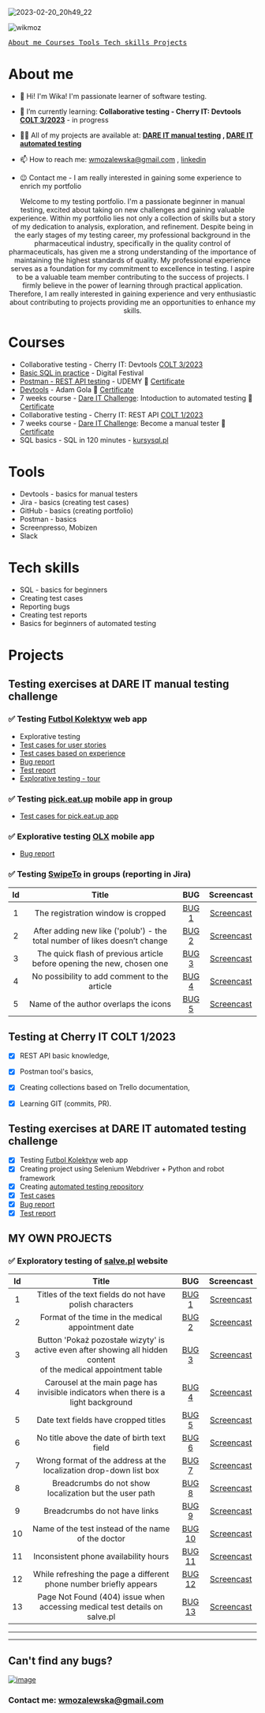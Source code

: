 
![2023-02-20_20h49_22](https://user-images.githubusercontent.com/122229411/220188318-ab13f5d8-f710-4785-93d0-21e36bc2b6c2.png)



<p align="left"> <img src="https://komarev.com/ghpvc/?username=wikmoz&label=Profile%20views&color=0e75b6&style=flat" alt="wikmoz" /> </p>

<p align="left">
</p>

[<kbd> About me </kbd>](#about-me)
[<kbd> Courses </kbd>](#courses)
[<kbd> Tools </kbd>](#tools)
[<kbd> Tech skills </kbd>](#tech-skills)
[<kbd> Projects </kbd>](#projects)

# About me

- 👋 Hi! I'm Wika! I'm passionate learner of software testing. 

- 🌱 I’m currently learning: **Collaborative testing - Cherry IT: Devtools [COLT 3/2023](http://cherry-it.pl/colt-3-2023/)** - in progress

- 👨‍💻 All of my projects are available at: **[DARE IT manual testing](https://github.com/WikMoz/challenge_portfolio_Wiktoria) , [DARE IT automated testing](https://github.com/WikMoz/challenge_automated_testing)**

- 📫 How to reach me: wmozalewska@gmail.com , [linkedin](https://www.linkedin.com/in/wiktoria-mozalewska)

- 😉 Contact me - I am really interested in gaining some experience to enrich my portfolio 

<p align="center">
Welcome to my testing portfolio. I'm a passionate beginner in manual testing, excited about taking on new challenges and gaining valuable experience.
Within my portfolio lies not only a collection of skills but a story of my dedication to analysis, exploration, and refinement. Despite being in the early stages of my testing career, my professional background in the pharmaceutical industry, specifically in the quality control of pharmaceuticals, has given me a strong understanding of the importance of maintaining the highest standards of quality. My professional experience serves as a foundation for my commitment to excellence in testing.
I aspire to be a valuable team member contributing to the success of projects. I firmly believe in the power of learning through practical application. Therefore, I  am really interested in gaining experience and very enthusiastic about contributing to projects providing me an opportunities to enhance my skills.
</p>


# Courses

- Collaborative testing - Cherry IT: Devtools [COLT 3/2023](http://cherry-it.pl/colt-3-2023/)
- [Basic SQL in practice](https://digitalfestival.pl/akademia_skillup/podstawy-jezyka-sql-w-praktyce/) - Digital Festival
- [Postman - REST API testing](https://www.udemy.com/share/101S863@kU8iR2ibxIkztZjayHyT_kJxMxJKAuKOSOFNWnO48tnsAyOfM2wFwbAQgs3EiqOJcQ==/) - UDEMY 🧾 [Certificate](https://drive.google.com/file/d/1lKAMZto7m98EUc2Y9BnzJOm0tTbND0fL/view?usp=drivesdk)
- [Devtools](https://szkoleniedlaqa.pl/konsola/) - Adam Gola 🧾 [Certificate](https://drive.google.com/file/d/1ehofc_p19o5D6YcBksqnGqA351XYvoUW/view?usp=drive_link)
- 7 weeks course - [Dare IT Challenge](https://www.dareit.io/challenges/wstep-do-testow-automatycznych): Intoduction to automated testing  🧾 [Certificate](https://drive.google.com/file/d/1UeZiKSnyBuKkh7DznT5iafFI22hsLxD4/view?usp=drive_link)
- Collaborative testing - Cherry IT: REST API [COLT 1/2023](http://cherry-it.pl/podsumowanie-colt-1-2023/)
- 7 weeks course - [Dare IT Challenge](https://www.dareit.io/challenges/qa-manual-testing): Become a manual tester  🧾 [Certificate](https://drive.google.com/file/d/1muazSQFQ-i7vjRm48xIr8-13WDR6Qtok/view?usp=drive_link)
- SQL basics - SQL in 120 minutes - [kursysql.pl](https://www.kursysql.pl/szkolenie-sql-w-120-minut/)


# Tools

- Devtools - basics for manual testers
- Jira - basics (creating test cases)
- GitHub - basics (creating portfolio)
- Postman - basics
- Screenpresso, Mobizen
- Slack

# Tech skills

- SQL - basics for beginners
- Creating test cases
- Reporting bugs
- Creating test reports
- Basics for beginners of automated testing

# Projects

## Testing exercises at DARE IT manual testing challenge

### ✅ Testing [Futbol Kolektyw](https://scouts-test.futbolkolektyw.pl/pl) web app
- Explorative testing
- [Test cases for user stories](https://docs.google.com/spreadsheets/d/1lodk83NlXzVX2n_N-y8rW2jbiDuHJxqD/edit?usp=sharing&ouid=117170517202558210113&rtpof=true&sd=true)
- [Test cases based on experience](https://docs.google.com/spreadsheets/d/1YmXbnhtnpeROPaZI6VZ_JnWPs83CFGMd/edit?usp=sharing&ouid=117170517202558210113&rtpof=true&sd=true)
- [Bug report](https://docs.google.com/spreadsheets/d/1yNjSEN-VvtSfSd5MfSlgpfMwzW0bd1FGTANk7rX8lcE/edit?usp=sharing) 
- [Test report](https://docs.google.com/spreadsheets/d/1IvBLQX9O88la2VP2aUuf9GlSBBfTlNkv5cXqbucVlKc/edit?usp=sharing) 
- [Explorative testing - tour](https://docs.google.com/spreadsheets/d/1TrnbCMN6Ii4YK9mdQORSYsZ59pRR7AjU5uM4_7y8bEg/edit?usp=share_link) 

### ✅ Testing [pick.eat.up](https://play.google.com/store/apps/details?id=com.pickeatup&gl=US&pli=1) mobile app in group
- [Test cases for pick.eat.up app](https://docs.google.com/spreadsheets/d/1Z4GQxUTicf-5v0iVSGIMF_72bpZmDYHq/edit?usp=sharing&ouid=117170517202558210113&rtpof=true&sd=true) 

### ✅ Explorative testing [OLX](https://play.google.com/store/apps/details?id=pl.tablica&gl=US) mobile app
- [Bug report](https://docs.google.com/spreadsheets/d/1psyvC75DrlCn2q9qnlad02WGcFH9bQkzEdPt1OVgCuA/edit?usp=share_link)

### ✅ Testing [SwipeTo](https://swipeto.pl/) in groups (reporting in Jira) 

|Id |Title                                                                       | BUG |Screencast|
|:-:|:--------------------------------------------------------------------------:|:---:|:--------:|
|1  |The registration window is cropped|[BUG 1](https://drive.google.com/file/d/1Q9tolha8qUv4PmAZIgUOoFpS8Y6oXozX/view?usp=drive_link)|[Screencast](https://user-images.githubusercontent.com/122229411/216847250-a513ca26-e12c-41da-864d-a2dba5616a9e.mp4)|
|2  |After adding new like ('polub') - the total number of likes doesn’t change  |[BUG 2](https://drive.google.com/file/d/1Ta3lITb0nDXma6lqJDQ7G8sfY_d-m_AE/view?usp=drive_link)|[Screencast](https://user-images.githubusercontent.com/122229411/216847701-300ed0ba-5723-4497-9161-75d6f979d810.mp4)|
|3  |The quick flash of previous article before opening the new, chosen one |[BUG 3](https://drive.google.com/file/d/1JPNBgPPa8oo7kf0yba0fSEwTzDWssTqZ/view?usp=drive_link)|[Screencast](https://user-images.githubusercontent.com/122229411/216848500-90ff042e-636a-4212-984f-4ae05ceee7c8.mp4)|
|4  |No possibility to add comment to the article|[BUG 4](https://drive.google.com/file/d/192ih947ekWEzlwgFoVASeFddYTw5UQWH/view?usp=drive_link)|[Screencast](https://drive.google.com/file/d/1Hk4CA7y46jmeFjd4jy2x-7m2uVLGanS4/view?usp=share_link)|
|5  |Name of the author overlaps the icons|[BUG 5](https://drive.google.com/file/d/1SoOPcWsM9wfWLq9wVnck2jX-UzT5EStc/view?usp=drive_link)|[Screencast](https://drive.google.com/file/d/1lOVSLKrvoZg3jJ-e3gnJUDC9dj4ZoO_Z/view?usp=share_link)|

## Testing at Cherry IT COLT 1/2023

- [x] REST API basic knowledge,
- [x] Postman tool's basics,
- [x] Creating collections based on Trello documentation,
- [x] Learning GIT (commits, PR).


## Testing exercises at DARE IT automated testing challenge

- [x] Testing [Futbol Kolektyw](https://scouts-test.futbolkolektyw.pl/en) web app
- [x] Creating project using Selenium Webdriver + Python and robot framework
- [x] Creating [automated testing repository](https://github.com/WikMoz/challenge_automated_testing)
- [x] [Test cases](https://docs.google.com/spreadsheets/d/1SZTZz8OM2_jrhuyFVGiuhYWc3yNVn80e2h4A2Dd-aKg/edit?usp=share_link)
- [x] [Bug report](https://docs.google.com/spreadsheets/d/1Box018tjWX_dN2I6KCCwPfX5f0vzeeOLH3Y743uoJKg/edit?usp=share_link)
- [x] [Test report](https://docs.google.com/spreadsheets/d/10aMmj4evYu9VtLWLdEiC9k36R_p-sr50jVYqDm6iWgU/edit?usp=drive_link)

## MY OWN PROJECTS
### ✅ Exploratory testing of [salve.pl](https://salve.pl) website
|Id |Title                                                          |BUG       |Screencast|
|:-:|:-------------------------------------------------------------:|:--------:|:--------:|
|1  |Titles of the text fields do not have polish characters|[BUG 1](https://drive.google.com/file/d/1-tk-FAlb57CY6mXtqXYFKTTHhJX83gyf/view?usp=drive_link)|[Screencast](https://drive.google.com/file/d/1MH2MKp3_KU1sTI82cL9o8MAZRDmwVwxj/view?usp=drive_link)|
|2  |Format of the time in the medical appointment date|[BUG 2](https://drive.google.com/file/d/1jYFNp8k6GMfedVv6eHnR-aoQnAelSaRX/view?usp=drive_link)|[Screencast](https://drive.google.com/file/d/1f_5_7QscXq5byTXXZjaIQDCRnaHpwXVv/view?usp=drive_link)|
|3  |Button 'Pokaż pozostałe wizyty' is active even after showing all hidden content </br> of the medical appointment table|[BUG 3](https://drive.google.com/file/d/1Uo9-ZDoyIFy5-ajVcoDvToYKX1FzmtUA/view?usp=drive_link)|[Screencast](https://drive.google.com/file/d/1QANbgdloGzm1jV3HigGVDOZ0NkHeyaqd/view?usp=drive_link)|
|4  |Carousel at the main page has invisible indicators when there is a light background|[BUG 4](https://drive.google.com/file/d/1XBEkWpHoPTDSK_nBaPodTrxAyq6T3VxG/view?usp=drive_link)|[Screencast](https://drive.google.com/file/d/1TVYT-UATz4_T6DLUVWgg1IkznxerVyKV/view?usp=drive_link)|
|5  |Date text fields have cropped titles|[BUG 5](https://drive.google.com/file/d/14COeqDwWLQ8EjDysbEKVbBG9dFEpM_dh/view?usp=drive_link)|[Screencast](https://drive.google.com/file/d/1p_qWoF85iuxByi95ThEpLz41uTyZ6fRc/view?usp=drive_link)|
|6  |No title above the date of birth text field|[BUG 6](https://drive.google.com/file/d/1QeydQpVCCSBcl5JMsdeUm-Vv2VZkCJJp/view?usp=drive_link)|[Screencast](https://drive.google.com/file/d/18H-ruPVtouR4zeyRhE4IPaxdzuyog5mV/view?usp=drive_link)|
|7  |Wrong format of the address at the localization drop-down list box|[BUG 7](https://drive.google.com/file/d/1hxY0-lz8BtYfdET_RyWwNu0cbvH7uuip/view?usp=drive_link)|[Screencast](https://drive.google.com/file/d/1I0p3RCV4hoevztjDJFvEp7EXh1-yYCjm/view?usp=drive_link)|
|8  |Breadcrumbs do not show localization but the user path|[BUG 8](https://drive.google.com/file/d/1ueYcAWkbIQ7qyn-A313XLzRwJe7LT7QM/view?usp=drive_link)|[Screencast](https://drive.google.com/file/d/1QueZ03QwEyLeiaogJT7nx8tXGaJiNfMy/view?usp=drive_link)|
|9  |Breadcrumbs do not have links|[BUG 9](https://drive.google.com/file/d/1uvOj0gpizL7xHdTj-8TYYfeHWkzg05x3/view?usp=drive_link)|[Screencast](https://drive.google.com/file/d/1bcZOGyc0tq1QSaXPO776WRBNXIDqQ9Np/view?usp=drive_link)|
|10 |Name of the test instead of the name of the doctor|[BUG 10](https://drive.google.com/file/d/1y4ihCLiB4DMBydsd2uYT8_yrBk5Vc4gv/view?usp=drive_link)|[Screencast](https://drive.google.com/file/d/1lxTiUz0EtqJAx5z98jD66sWvobcE752o/view?usp=drive_link)|
|11 |Inconsistent phone availability hours|[BUG 11](https://drive.google.com/file/d/1n8LVLrbU48f4nn0wjiLaIZBH2FBoIv2m/view?usp=drive_link)|[Screencast](https://drive.google.com/file/d/1NMNu8HgnZiEV9hwQAgkn2qSy_x1lCbTt/view?usp=drive_link)|
|12 |While refreshing the page a different phone number briefly appears|[BUG 12](https://drive.google.com/file/d/1NdCYzK7cO0a8bHrVUnt5oaVQQ6ePBRzy/view?usp=drive_link)|[Screencast](https://drive.google.com/file/d/1X9vdNrNX3FH7XAxQ3R_668_LBHXwFhmO/view?usp=drive_link)|
|13 |Page Not Found (404) issue when accessing medical test details on salve.pl|[BUG 13](https://drive.google.com/file/d/1zjeH5tsamQ2mWW2RqvrIvgyMnJYNEsiA/view?usp=drive_link)|[Screencast](https://drive.google.com/file/d/1HQgna-bAl4OWDalZSorPWjSfXL5R95GU/view?usp=drive_link)

---
---

## Can't find any bugs?

[![image](https://user-images.githubusercontent.com/122229411/220118399-62be1ad0-c2cf-4fd8-ab22-8e16575283d4.png)](https://cdn.quotesgram.com/small/49/3/1387005649-how_to_fix_software_bugs.jpg) 
### **Contact me**: wmozalewska@gmail.com


